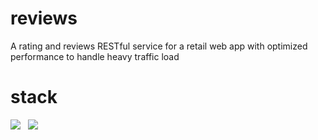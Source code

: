 # reviews
A rating and reviews RESTful service for a retail web app with optimized performance to handle heavy traffic load


# stack
<a>
<img src="https://img.shields.io/badge/Node.js-339933?style=for-the-badge&logo=nodedotjs&logoColor=white" /> &nbsp
<img src="https://img.shields.io/badge/PostgreSQL-316192?style=for-the-badge&logo=postgresql&logoColor=white" />
  </a>
